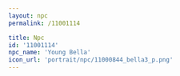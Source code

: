 ```yaml
---
layout: npc
permalink: /11001114

title: Npc
id: '11001114'
npc_name: 'Young Bella'
icon_url: 'portrait/npc/11000844_bella3_p.png'
---
```

